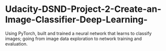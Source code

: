 # Udacity-DSND-Project-2-Create-an-Image-Classifier-Deep-Learning-
Using PyTorch, built and trained a neural network that learns to classify images; going from image data exploration to network training and evaluation.
